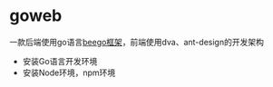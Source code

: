 # goweb
一款后端使用go语言[beego框架](https://beego.me/)，前端使用dva、ant-design的开发架构

* 安装Go语言开发环境
* 安装Node环境，npm环境
